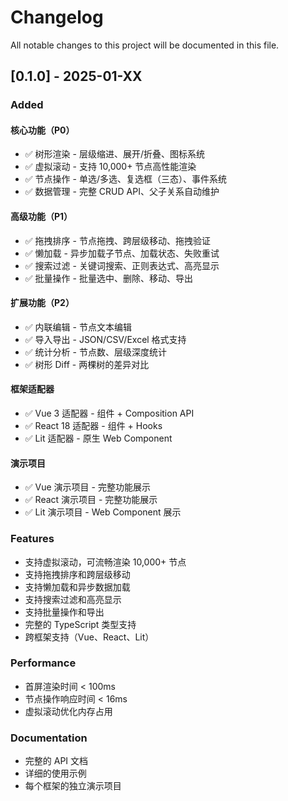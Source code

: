 # Changelog

All notable changes to this project will be documented in this file.

## [0.1.0] - 2025-01-XX

### Added

#### 核心功能（P0）
- ✅ 树形渲染 - 层级缩进、展开/折叠、图标系统
- ✅ 虚拟滚动 - 支持 10,000+ 节点高性能渲染
- ✅ 节点操作 - 单选/多选、复选框（三态）、事件系统
- ✅ 数据管理 - 完整 CRUD API、父子关系自动维护

#### 高级功能（P1）
- ✅ 拖拽排序 - 节点拖拽、跨层级移动、拖拽验证
- ✅ 懒加载 - 异步加载子节点、加载状态、失败重试
- ✅ 搜索过滤 - 关键词搜索、正则表达式、高亮显示
- ✅ 批量操作 - 批量选中、删除、移动、导出

#### 扩展功能（P2）
- ✅ 内联编辑 - 节点文本编辑
- ✅ 导入导出 - JSON/CSV/Excel 格式支持
- ✅ 统计分析 - 节点数、层级深度统计
- ✅ 树形 Diff - 两棵树的差异对比

#### 框架适配器
- ✅ Vue 3 适配器 - 组件 + Composition API
- ✅ React 18 适配器 - 组件 + Hooks
- ✅ Lit 适配器 - 原生 Web Component

#### 演示项目
- ✅ Vue 演示项目 - 完整功能展示
- ✅ React 演示项目 - 完整功能展示
- ✅ Lit 演示项目 - Web Component 展示

### Features
- 支持虚拟滚动，可流畅渲染 10,000+ 节点
- 支持拖拽排序和跨层级移动
- 支持懒加载和异步数据加载
- 支持搜索过滤和高亮显示
- 支持批量操作和导出
- 完整的 TypeScript 类型支持
- 跨框架支持（Vue、React、Lit）

### Performance
- 首屏渲染时间 < 100ms
- 节点操作响应时间 < 16ms
- 虚拟滚动优化内存占用

### Documentation
- 完整的 API 文档
- 详细的使用示例
- 每个框架的独立演示项目

